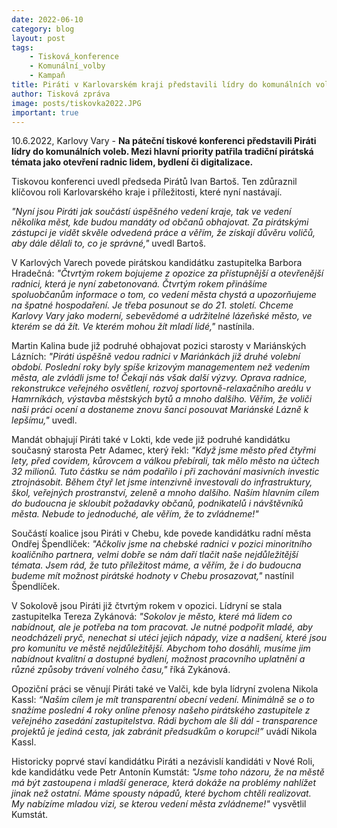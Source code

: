 ```yaml
---
date: 2022-06-10
category: blog
layout: post
tags:
    - Tisková_konference
    - Komunální_volby
    - Kampaň
title: Piráti v Karlovarském kraji představili lídry do komunálních voleb
author: Tisková zpráva
image: posts/tiskovka2022.JPG
important: true
---
```

10.6.2022, Karlovy Vary - **Na páteční tiskové konferenci představili Piráti lídry do komunálních voleb. Mezi hlavní priority patřila tradiční pirátská témata jako otevření radnic lidem, bydlení či digitalizace.**

Tiskovou konferenci uvedl předseda Pirátů Ivan Bartoš. Ten zdůraznil klíčovou roli Karlovarského kraje i příležitosti, které nyní nastávají.

*"Nyní jsou Piráti jak součástí úspěšného vedení kraje, tak ve vedení několika měst, kde budou mandáty od občanů obhajovat. Za pirátskými zástupci je vidět skvěle odvedená práce a věřím, že získají důvěru voličů, aby dále dělali to, co je správné,"* uvedl Bartoš.

V Karlových Varech povede pirátskou kandidátku zastupitelka Barbora Hradečná: *"Čtvrtým rokem bojujeme z opozice za přístupnější a otevřenější radnici, která je nyní zabetonovaná. Čtvrtým rokem přinášíme spoluobčanům informace o tom, co vedení města chystá a upozorňujeme na špatné hospodaření. Je třeba posunout se do 21. století. Chceme Karlovy Vary jako moderní, sebevědomé a udržitelné lázeňské město, ve kterém se dá žít. Ve kterém mohou žít mladí lidé,"* nastínila.

Martin Kalina bude již podruhé obhajovat pozici starosty v Mariánských Lázních: *"Piráti úspěšně vedou radnici v Mariánkách již druhé volební období. Poslední roky byly spíše krizovým managementem než vedením města, ale zvládli jsme to! Čekají nás však další výzvy. Oprava radnice, rekonstrukce veřejného osvětlení, rozvoj sportovně-relaxačního areálu v Hamrníkách, výstavba městských bytů a mnoho dalšího. Věřím, že voliči naši práci ocení a dostaneme znovu šanci posouvat Mariánské Lázně k lepšímu,"* uvedl.

Mandát obhajují Piráti také v Lokti, kde vede již podruhé kandidátku současný starosta Petr Adamec, který řekl: *"Když jsme město před čtyřmi lety, před covidem, kůrovcem a válkou přebírali, tak mělo město na účtech 32 milionů. Tuto částku se nám podařilo i při zachování masivních investic ztrojnásobit. Během čtyř let jsme intenzivně investovali do infrastruktury, škol, veřejných prostranství, zeleně a mnoho dalšího. Naším hlavním cílem do budoucna je skloubit požadavky občanů, podnikatelů i návštěvníků města. Nebude to jednoduché, ale věřím, že to zvládneme!"*

Součástí koalice jsou Piráti v Chebu, kde povede kandidátku radní města Ondřej Špendlíček: *"Ačkoliv jsme na chebské radnici v pozici minoritního koaličního partnera, velmi dobře se nám daří tlačit naše nejdůležitější témata. Jsem rád, že tuto příležitost máme, a věřím, že i do budoucna budeme mít možnost pirátské hodnoty v Chebu prosazovat,"* nastínil Špendlíček.

V Sokolově jsou Piráti již čtvrtým rokem v opozici. Lídryní se stala zastupitelka Tereza Zykánová: *"Sokolov je město, které má lidem co nabídnout, ale je potřeba na tom pracovat. Je nutné podpořit mladé, aby neodcházeli pryč, nenechat si utéci jejich nápady, vize a nadšení, které jsou pro komunitu ve městě nejdůležitější. Abychom toho dosáhli, musíme jim nabídnout kvalitní a dostupné bydlení, možnost pracovního uplatnění a různé způsoby trávení volného času,"* říká Zykánová.

Opoziční práci se věnují Piráti také ve Valči, kde byla lídryní zvolena Nikola Kassl: *“Naším cílem je mít transparentní obecní vedení. Minimálně se o to snažíme poslední 4 roky online přenosy našeho pirátského zastupitele z veřejného zasedání zastupitelstva. Rádi bychom ale šli dál - transparence projektů je jediná cesta, jak zabránit předsudkům o korupci!”* uvádí Nikola Kassl.

Historicky poprvé staví kandidátku Piráti a nezávislí kandidáti v Nové Roli, kde kandidátku vede Petr Antonín Kumstát: *"Jsme toho názoru, že na městě má být zastoupena i mladší generace, která dokáže na problémy nahlížet jinak než ostatní. Máme spousty nápadů, které bychom chtěli realizovat. My nabízíme mladou vizi, se kterou vedení města zvládneme!"* vysvětlil Kumstát.
